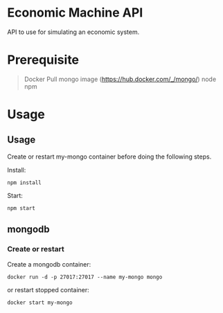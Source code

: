 # Economic Machine API

API to use for simulating an economic system.

# Prerequisite

> Docker
> Pull mongo image (https://hub.docker.com/_/mongo/)
> node
> npm

# Usage
## Usage
Create or restart my-mongo container before doing the following steps.

Install:
```
npm install
```
Start:
```
npm start
```

## mongodb
### Create or restart

Create a mongodb container:
```
docker run -d -p 27017:27017 --name my-mongo mongo
```

or restart stopped container:
```
docker start my-mongo
```
